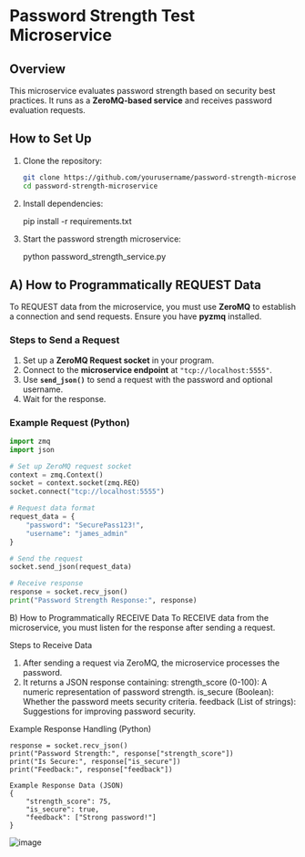 # Password Strength Test Microservice

## Overview
This microservice evaluates password strength based on security best practices.
It runs as a **ZeroMQ-based service** and receives password evaluation requests.

## How to Set Up
1. Clone the repository:
   ```sh
   git clone https://github.com/yourusername/password-strength-microservice.git
   cd password-strength-microservice

2. Install dependencies:

    pip install -r requirements.txt

3. Start the password strength microservice:

    python password_strength_service.py

## **A) How to Programmatically REQUEST Data**
To REQUEST data from the microservice, you must use **ZeroMQ** to establish a connection and send requests. Ensure you have **pyzmq** installed.

### **Steps to Send a Request**
1. Set up a **ZeroMQ Request socket** in your program.
2. Connect to the **microservice endpoint** at `"tcp://localhost:5555"`.
3. Use **`send_json()`** to send a request with the password and optional username.
4. Wait for the response.

### **Example Request (Python)**
```python
import zmq
import json

# Set up ZeroMQ request socket
context = zmq.Context()
socket = context.socket(zmq.REQ)
socket.connect("tcp://localhost:5555")

# Request data format
request_data = {
    "password": "SecurePass123!",
    "username": "james_admin"
}

# Send the request
socket.send_json(request_data)

# Receive response
response = socket.recv_json()
print("Password Strength Response:", response)
```

B) How to Programmatically RECEIVE Data
To RECEIVE data from the microservice, you must listen for the response after sending a request.

Steps to Receive Data
1. After sending a request via ZeroMQ, the microservice processes the password.
2. It returns a JSON response containing:
strength_score (0-100): A numeric representation of password strength.
is_secure (Boolean): Whether the password meets security criteria.
feedback (List of strings): Suggestions for improving password security.

Example Response Handling (Python)
```
response = socket.recv_json()
print("Password Strength:", response["strength_score"])
print("Is Secure:", response["is_secure"])
print("Feedback:", response["feedback"])

Example Response Data (JSON)
{
    "strength_score": 75,
    "is_secure": true,
    "feedback": ["Strong password!"]
}
```
![image](https://github.com/user-attachments/assets/ed14f480-0600-46a7-8e2b-5f911c6a707c)
